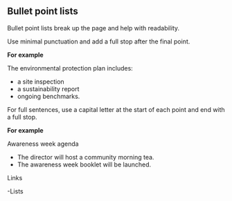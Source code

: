 ---
---
## Bullet point lists

Bullet point lists break up the page and help with readability. 

Use minimal punctuation and add a full stop after the final point. 

**For example**

The environmental protection plan includes:

- a site inspection
- a sustainability report
- ongoing benchmarks.

For full sentences, use a capital letter at the start of each point and end with a full stop.

**For example**

Awareness week agenda

- The director will host a community morning tea.
- The awareness week booklet will be launched.

Links

-Lists
